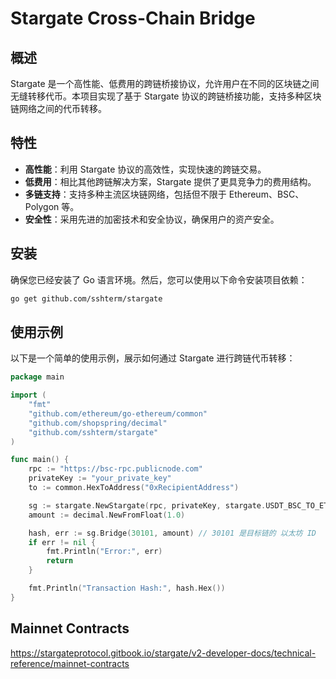 # Stargate Cross-Chain Bridge

## 概述

Stargate 是一个高性能、低费用的跨链桥接协议，允许用户在不同的区块链之间无缝转移代币。本项目实现了基于 Stargate 协议的跨链桥接功能，支持多种区块链网络之间的代币转移。

## 特性

- **高性能**：利用 Stargate 协议的高效性，实现快速的跨链交易。
- **低费用**：相比其他跨链解决方案，Stargate 提供了更具竞争力的费用结构。
- **多链支持**：支持多种主流区块链网络，包括但不限于 Ethereum、BSC、Polygon 等。
- **安全性**：采用先进的加密技术和安全协议，确保用户的资产安全。

## 安装

确保您已经安装了 Go 语言环境。然后，您可以使用以下命令安装项目依赖：

```bash
go get github.com/sshterm/stargate
```

## 使用示例
以下是一个简单的使用示例，展示如何通过 Stargate 进行跨链代币转移：

```go
package main

import (
    "fmt"
    "github.com/ethereum/go-ethereum/common"
    "github.com/shopspring/decimal"
    "github.com/sshterm/stargate"
)

func main() {
    rpc := "https://bsc-rpc.publicnode.com"
    privateKey := "your_private_key"
    to := common.HexToAddress("0xRecipientAddress")

    sg := stargate.NewStargate(rpc, privateKey, stargate.USDT_BSC_TO_ETH, to)
    amount := decimal.NewFromFloat(1.0)

    hash, err := sg.Bridge(30101, amount) // 30101 是目标链的 以太坊 ID
    if err != nil {
        fmt.Println("Error:", err)
        return
    }

    fmt.Println("Transaction Hash:", hash.Hex())
}
```
## Mainnet Contracts
https://stargateprotocol.gitbook.io/stargate/v2-developer-docs/technical-reference/mainnet-contracts